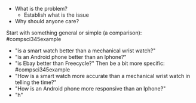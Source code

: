- What is the problem?
	- Establish what is the issue
- Why should anyone care?

Start with something general or simple (a comparison):
#compsci345example 
- "is a smart watch better than a mechanical wrist watch?"
- "is an Android phone better than an Iphone?"
- "is Ebay better than Freecycle?"
Then be a bit more specific:
#compsci345example 
- "How is a smart watch more accurate than a mechanical wrist watch in telling the time?"
- "How is an Android phone more responsive than an Iphone?"
- "h"